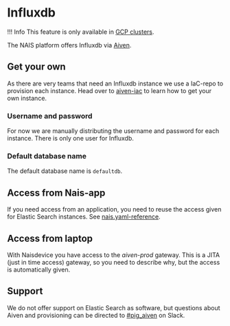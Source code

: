 # Influxdb

!!! Info
    This feature is only available in [GCP clusters](../clusters/gcp.md).

The NAIS platform offers Influxdb via [Aiven](https://aiven.io/).

## Get your own
As there are very teams that need an Influxdb instance we use a IaC-repo to provision each instance.
Head over to [aiven-iac](https://github.com/navikt/aiven-iac#influxdb) to learn how to get your own instance.

### Username and password
For now we are manually distributing the username and password for each instance.
There is only one user for Influxdb.

### Default database name
The default database name is `defaultdb`.

## Access from Nais-app
If you need access from an application, you need to reuse the access given for Elastic Search instances.
See [nais.yaml-reference](../nais-application/nais.yaml/reference.md#specelasticinstance).

## Access from laptop
With Naisdevice you have access to the _aiven-prod_ gateway.
This is a JITA (just in time access) gateway, so you need to describe why, but the access is automatically given.

## Support
We do not offer support on Elastic Search as software, but questions about Aiven and provisioning can be directed to [#pig_aiven](https://nav-it.slack.com/archives/C018L1JATBQ) on Slack.
